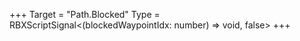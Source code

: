 +++
Target = "Path.Blocked"
Type = RBXScriptSignal<(blockedWaypointIdx: number) => void, false>
+++

